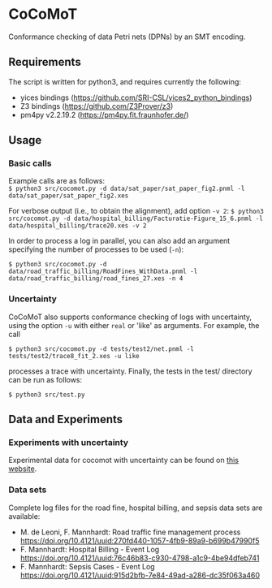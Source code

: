 # CoCoMoT
Conformance checking of data Petri nets (DPNs) by an SMT encoding.

## Requirements
The script is written for python3, and requires currently the following:
 * yices bindings (https://github.com/SRI-CSL/yices2_python_bindings)
 * Z3 bindings (https://github.com/Z3Prover/z3)
 * pm4py v2.2.19.2 (https://pm4py.fit.fraunhofer.de/)

## Usage

### Basic calls
Example calls are as follows:  
 `$ python3 src/cocomot.py -d data/sat_paper/sat_paper_fig2.pnml -l data/sat_paper/sat_paper_fig2.xes`  

For verbose output (i.e., to obtain the alignment), add option `-v 2`:
 `$ python3 src/cocomot.py -d data/hospital_billing/Facturatie-Figure_15_6.pnml -l data/hospital_billing/trace20.xes -v 2`

In order to process a log in parallel, you can also add an argument specifying
the number of processes to be used (`-n`):  

 `$ python3 src/cocomot.py -d data/road_traffic_billing/RoadFines_WithData.pnml -l data/road_traffic_billing/road_fines_27.xes -n 4`

### Uncertainty
CoCoMoT also supports conformance checking of logs with uncertainty, using the 
option `-u` with either `real` or 'like' as arguments. For example, the call  

 `$ python3 src/cocomot.py -d tests/test2/net.pnml -l tests/test2/trace8_fit_2.xes -u like`  

processes a trace with uncertainty. Finally, the tests in the test/ directory
can be run as follows:  

 `$ python3 src/test.py`

## Data and Experiments

### Experiments with uncertainty
Experimental data for cocomot with uncertainty can be found on [this website](http://cl-informatik.uibk.ac.at/users/swinkler/cocomot/uncertainty).

### Data sets
Complete log files for the road fine, hospital billing, and sepsis data sets are
available:
  * M. de Leoni, F. Mannhardt: Road traffic fine management process
    https://doi.org/10.4121/uuid:270fd440-1057-4fb9-89a9-b699b47990f5
  * F. Mannhardt: Hospital Billing - Event Log
    https://doi.org/10.4121/uuid:76c46b83-c930-4798-a1c9-4be94dfeb741
  * F. Mannhardt: Sepsis Cases - Event Log
    https://doi.org/10.4121/uuid:915d2bfb-7e84-49ad-a286-dc35f063a460

